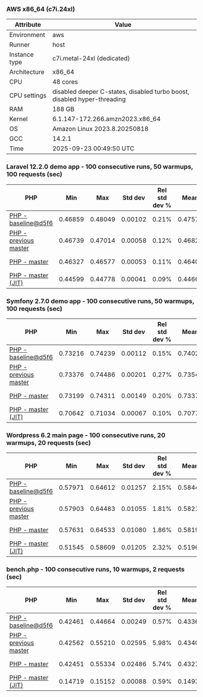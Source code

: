### AWS x86_64 (c7i.24xl)

|  Attribute    |     Value      |
|---------------|----------------|
| Environment   |aws|
| Runner        |host|
| Instance type |c7i.metal-24xl (dedicated)|
| Architecture  |x86_64
| CPU           |48 cores|
| CPU settings  |disabled deeper C-states, disabled turbo boost, disabled hyper-threading|
| RAM           |188 GB|
| Kernel        |6.1.147-172.266.amzn2023.x86_64|
| OS            |Amazon Linux 2023.8.20250818|
| GCC           |14.2.1|
| Time          |2025-09-23 00:49:50 UTC|

### Laravel 12.2.0 demo app - 100 consecutive runs, 50 warmups, 100 requests (sec)

|     PHP     |     Min     |     Max     |    Std dev   | Rel std dev % |  Mean  | Mean diff % |   Median   | Median diff % |   Skew  | P-value |  Instr count  |     Memory    |
|-------------|-------------|-------------|--------------|---------------|--------|-------------|------------|---------------|---------|---------|---------------|---------------|
|[PHP - baseline@d5f6](https://github.com/php/php-src/commit/d5f6e56610)|0.46859|0.48049|0.00102|0.21%|0.47572|0.00%|0.47568|0.00%|-2.227|0.999|180946218|43.68 MB|
|[PHP - previous master](https://github.com/php/php-src/commit/4bc060c0f3)|0.46739|0.47014|0.00058|0.12%|0.46820|-1.58%|0.46809|-1.60%|1.337|0.000|176266846|44.25 MB|
|[PHP - master](https://github.com/php/php-src/commit/6e1b1900f0)|0.46327|0.46577|0.00053|0.11%|0.46409|-2.45%|0.46403|-2.45%|0.759|0.000|176354326|44.25 MB|
|[PHP - master (JIT)](https://github.com/php/php-src/commit/6e1b1900f0)|0.44599|0.44778|0.00041|0.09%|0.44664|-6.11%|0.44653|-6.13%|0.843|0.000|147823484|53.45 MB|

### Symfony 2.7.0 demo app - 100 consecutive runs, 50 warmups, 100 requests (sec)

|     PHP     |     Min     |     Max     |    Std dev   | Rel std dev % |  Mean  | Mean diff % |   Median   | Median diff % |   Skew  | P-value |  Instr count  |     Memory    |
|-------------|-------------|-------------|--------------|---------------|--------|-------------|------------|---------------|---------|---------|---------------|---------------|
|[PHP - baseline@d5f6](https://github.com/php/php-src/commit/d5f6e56610)|0.73216|0.74239|0.00112|0.15%|0.74020|0.00%|0.74004|0.00%|-3.496|0.999|291622853|40.28 MB|
|[PHP - previous master](https://github.com/php/php-src/commit/4bc060c0f3)|0.73376|0.74486|0.00201|0.27%|0.73547|-0.64%|0.73482|-0.71%|2.925|0.000|287317471|40.62 MB|
|[PHP - master](https://github.com/php/php-src/commit/6e1b1900f0)|0.73199|0.74311|0.00149|0.20%|0.73379|-0.87%|0.73347|-0.89%|3.342|0.000|287319490|40.62 MB|
|[PHP - master (JIT)](https://github.com/php/php-src/commit/6e1b1900f0)|0.70642|0.71034|0.00067|0.10%|0.70779|-4.38%|0.70766|-4.38%|0.963|0.000|267631574|47.59 MB|

### Wordpress 6.2 main page - 100 consecutive runs, 20 warmups, 20 requests (sec)

|     PHP     |     Min     |     Max     |    Std dev   | Rel std dev % |  Mean  | Mean diff % |   Median   | Median diff % |   Skew  | P-value |  Instr count  |     Memory    |
|-------------|-------------|-------------|--------------|---------------|--------|-------------|------------|---------------|---------|---------|---------------|---------------|
|[PHP - baseline@d5f6](https://github.com/php/php-src/commit/d5f6e56610)|0.57971|0.64612|0.01257|2.15%|0.58442|0.00%|0.58174|0.00%|4.687|0.999|1123344053|43.80 MB|
|[PHP - previous master](https://github.com/php/php-src/commit/4bc060c0f3)|0.57903|0.64483|0.01055|1.81%|0.58213|-0.39%|0.58012|-0.28%|5.563|0.000|1119772069|44.21 MB|
|[PHP - master](https://github.com/php/php-src/commit/6e1b1900f0)|0.57631|0.64533|0.01080|1.86%|0.58195|-0.42%|0.58000|-0.30%|5.553|0.000|1119780611|44.21 MB|
|[PHP - master (JIT)](https://github.com/php/php-src/commit/6e1b1900f0)|0.51545|0.58609|0.01205|2.32%|0.51968|-11.08%|0.51731|-11.08%|4.974|0.000|865938623|61.57 MB|

### bench.php - 100 consecutive runs, 10 warmups, 2 requests (sec)

|     PHP     |     Min     |     Max     |    Std dev   | Rel std dev % |  Mean  | Mean diff % |   Median   | Median diff % |   Skew  | P-value |  Instr count  |     Memory    |
|-------------|-------------|-------------|--------------|---------------|--------|-------------|------------|---------------|---------|---------|---------------|---------------|
|[PHP - baseline@d5f6](https://github.com/php/php-src/commit/d5f6e56610)|0.42461|0.44664|0.00249|0.57%|0.43365|0.00%|0.43365|0.00%|0.985|0.999|2020638136|26.62 MB|
|[PHP - previous master](https://github.com/php/php-src/commit/4bc060c0f3)|0.42562|0.55210|0.02595|5.98%|0.43409|0.10%|0.42830|-1.23%|4.176|0.000|2020645056|26.97 MB|
|[PHP - master](https://github.com/php/php-src/commit/6e1b1900f0)|0.42451|0.55334|0.02486|5.74%|0.43279|-0.20%|0.42696|-1.54%|4.202|0.000|2020644790|26.97 MB|
|[PHP - master (JIT)](https://github.com/php/php-src/commit/6e1b1900f0)|0.14719|0.15152|0.00088|0.59%|0.14936|-65.56%|0.14920|-65.59%|0.384|0.000|536613102|27.81 MB|
